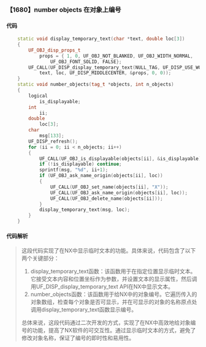 ### 【1680】number objects 在对象上编号

#### 代码

```cpp
    static void display_temporary_text(char *text, double loc[3])  
    {  
        UF_OBJ_disp_props_t  
            props = { 1, 0, UF_OBJ_NOT_BLANKED, UF_OBJ_WIDTH_NORMAL,  
                UF_OBJ_FONT_SOLID, FALSE};  
        UF_CALL(UF_DISP_display_temporary_text(NULL_TAG, UF_DISP_USE_WORK_VIEW,  
            text, loc, UF_DISP_MIDDLECENTER, &props, 0, 0));  
    }  
    static void number_objects(tag_t *objects, int n_objects)  
    {  
        logical  
            is_displayable;  
        int  
            ii;  
        double  
            loc[3];  
        char  
            msg[133];  
        UF_DISP_refresh();  
        for (ii = 0; ii < n_objects; ii++)  
        {  
            UF_CALL(UF_OBJ_is_displayable(objects[ii], &is_displayable));  
            if (!is_displayable) continue;  
            sprintf(msg, "%d", ii+1);  
            if (UF_OBJ_ask_name_origin(objects[ii], loc))  
            {  
                UF_CALL(UF_OBJ_set_name(objects[ii], "X"));  
                UF_CALL(UF_OBJ_ask_name_origin(objects[ii], loc));  
                UF_CALL(UF_OBJ_delete_name(objects[ii]));  
            }  
            display_temporary_text(msg, loc);  
        }  
    }

```

#### 代码解析

> 这段代码实现了在NX中显示临时文本的功能。具体来说，代码包含了以下两个关键部分：
>
> 1. display_temporary_text函数：该函数用于在指定位置显示临时文本。它接受文本内容和位置坐标作为参数，并设置文本的显示属性，然后调用UF_DISP_display_temporary_text API在NX中显示文本。
> 2. number_objects函数：该函数用于给NX中的对象编号。它遍历传入的对象数组，检查每个对象是否可显示，并在可显示的对象的名称原点处调用display_temporary_text函数显示编号。
>
> 总体来说，这段代码通过二次开发的方式，实现了在NX中高效地给对象编号的功能，提高了NX软件的可交互性。通过显示临时文本的方式，避免了修改对象名称，保证了编号的即时性和易用性。
>
